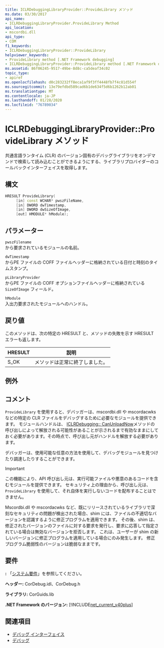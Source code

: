 ```yaml
---
title: ICLRDebuggingLibraryProvider::ProvideLibrary メソッド
ms.date: 03/30/2017
api_name:
- ICLRDebuggingLibraryProvider.ProvideLibrary Method
api_location:
- mscordbi.dll
api_type:
- COM
f1_keywords:
- ICLRDebuggingLibraryProvider::ProvideLibrary
helpviewer_keywords:
- ProvideLibrary method [.NET Framework debugging]
- ICLRDebuggingLibraryProvider::ProvideLibrary method [.NET Framework debugging]
ms.assetid: 86f06245-9517-49be-8d8c-ca5deaf34c02
topic_type:
- apiref
ms.openlocfilehash: d0c283232ff8eca1af9f3ff4448fb7f4c81d554f
ms.sourcegitcommit: 13e79efdbd589cad6b1de634f5d6b1262b12ab01
ms.translationtype: MT
ms.contentlocale: ja-JP
ms.lasthandoff: 01/28/2020
ms.locfileid: "76789034"
---
```

# <a name="iclrdebugginglibraryproviderprovidelibrary-method"></a>ICLRDebuggingLibraryProvider::ProvideLibrary メソッド

共通言語ランタイム (CLR) のバージョン固有のデバッグライブラリをオンデマンドで検索して読み込むことができるようにする、ライブラリプロバイダーのコールバックインターフェイスを取得します。

## <a name="syntax"></a>構文

```cpp
HRESULT ProvideLibrary(
     [in] const WCHAR* pwszFileName,
     [in] DWORD dwTimestamp,
     [in] DWORD dwSizeOfImage,
     [out] HMODULE* hModule);
```

## <a name="parameters"></a>パラメーター

`pwszFilename` \
から要求されているモジュールの名前。

`dwTimestamp` \
からPE ファイルの COFF ファイルヘッダーに格納されている日付と時刻のタイムスタンプ。

`pLibraryProvider` \
からPE ファイルの COFF オプションファイルヘッダーに格納されている `SizeOfImage` フィールド。

`hModule` \
入出力要求されたモジュールへのハンドル。

## <a name="return-value"></a>戻り値

このメソッドは、次の特定の HRESULT と、メソッドの失敗を示す HRESULT エラーも返します。

|HRESULT|説明|
|-------------|-----------------|
|S_OK|メソッドは正常に終了しました。|

## <a name="exceptions"></a>例外

## <a name="remarks"></a>コメント

`ProvideLibrary` を使用すると、デバッガーは、mscordbi.dll や mscordacwks などの特定の CLR ファイルをデバッグするために必要なモジュールを提供できます。 モジュールハンドルは、 [ICLRDebugging:: CanUnloadNow](iclrdebugging-canunloadnow-method.md)メソッドの呼び出しによって解放される可能性があることが示されるまで有効なままにしておく必要があります。その時点で、呼び出し元がハンドルを解放する必要があります。

デバッガーは、使用可能な任意の方法を使用して、デバッグモジュールを見つけたり調達したりすることができます。

> [!IMPORTANT]
> この機能により、API 呼び出し元は、実行可能ファイルや悪意のあるコードを含むモジュールを提供できます。 セキュリティ上の理由から、呼び出し元は、`ProvideLibrary` を使用して、それ自体を実行しないコードを配布することはできません。
>
> Mscordbi.dll や mscordacwks など、既にリリースされているライブラリで深刻なセキュリティの問題が検出された場合、shim には、ファイルの不適切なバージョンを認識するように修正プログラムを適用できます。 その後、shim は、修正されたバージョンのファイルに対する要求を発行し、要求に応答して指定されている場合は無効なバージョンを拒否します。 これは、ユーザーが shim の新しいバージョンに修正プログラムを適用している場合にのみ発生します。 修正プログラム脆弱性のバージョンは脆弱なままです。

## <a name="requirements"></a>要件

**:** 「[システム要件](../../../../docs/framework/get-started/system-requirements.md)」を参照してください。

**ヘッダー:** CorDebug.idl、CorDebug.h

**ライブラリ:** CorGuids.lib

**.NET Framework のバージョン:** [!INCLUDE[net_current_v40plus](../../../../includes/net-current-v40plus-md.md)]

## <a name="see-also"></a>関連項目

- [デバッグ インターフェイス](debugging-interfaces.md)
- [デバッグ](index.md)

